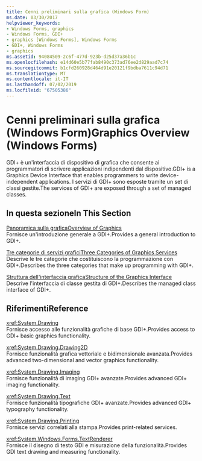 ```yaml
---
title: Cenni preliminari sulla grafica (Windows Form)
ms.date: 03/30/2017
helpviewer_keywords:
- Windows Forms, graphics
- Windows Forms, GDI+
- graphics [Windows Forms], Windows Forms
- GDI+, Windows Forms
- graphics
ms.assetid: 94084509-2c6f-477d-923b-d25d37a36b1c
ms.openlocfilehash: e14d60e5b77fab8490c373ad76ee2d829aad7c74
ms.sourcegitcommit: b1cfd260928d464d91e20121f9bdba7611c94d71
ms.translationtype: MT
ms.contentlocale: it-IT
ms.lasthandoff: 07/02/2019
ms.locfileid: "67505386"
---
```

# <a name="graphics-overview-windows-forms"></a><span data-ttu-id="2e9af-102">Cenni preliminari sulla grafica (Windows Form)</span><span class="sxs-lookup"><span data-stu-id="2e9af-102">Graphics Overview (Windows Forms)</span></span>
<span data-ttu-id="2e9af-103">GDI+ è un'interfaccia di dispositivo di grafica che consente ai programmatori di scrivere applicazioni indipendenti dal dispositivo.</span><span class="sxs-lookup"><span data-stu-id="2e9af-103">GDI+ is a Graphics Device Interface that enables programmers to write device-independent applications.</span></span> <span data-ttu-id="2e9af-104">I servizi di GDI+ sono esposte tramite un set di classi gestite.</span><span class="sxs-lookup"><span data-stu-id="2e9af-104">The services of GDI+ are exposed through a set of managed classes.</span></span>  
  
## <a name="in-this-section"></a><span data-ttu-id="2e9af-105">In questa sezione</span><span class="sxs-lookup"><span data-stu-id="2e9af-105">In This Section</span></span>  
 [<span data-ttu-id="2e9af-106">Panoramica sulla grafica</span><span class="sxs-lookup"><span data-stu-id="2e9af-106">Overview of Graphics</span></span>](overview-of-graphics.md)  
 <span data-ttu-id="2e9af-107">Fornisce un'introduzione generale a GDI+.</span><span class="sxs-lookup"><span data-stu-id="2e9af-107">Provides a general introduction to GDI+.</span></span>  
  
 [<span data-ttu-id="2e9af-108">Tre categorie di servizi grafici</span><span class="sxs-lookup"><span data-stu-id="2e9af-108">Three Categories of Graphics Services</span></span>](three-categories-of-graphics-services.md)  
 <span data-ttu-id="2e9af-109">Descrive le tre categorie che costituiscono la programmazione con GDI+.</span><span class="sxs-lookup"><span data-stu-id="2e9af-109">Describes the three categories that make up programming with GDI+.</span></span>  
  
 [<span data-ttu-id="2e9af-110">Struttura dell'interfaccia grafica</span><span class="sxs-lookup"><span data-stu-id="2e9af-110">Structure of the Graphics Interface</span></span>](structure-of-the-graphics-interface.md)  
 <span data-ttu-id="2e9af-111">Descrive l'interfaccia di classe gestita di GDI+.</span><span class="sxs-lookup"><span data-stu-id="2e9af-111">Describes the managed class interface of GDI+.</span></span>  
  
## <a name="reference"></a><span data-ttu-id="2e9af-112">Riferimenti</span><span class="sxs-lookup"><span data-stu-id="2e9af-112">Reference</span></span>  
 <xref:System.Drawing>  
 <span data-ttu-id="2e9af-113">Fornisce accesso alle funzionalità grafiche di base GDI+.</span><span class="sxs-lookup"><span data-stu-id="2e9af-113">Provides access to GDI+ basic graphics functionality.</span></span>  
  
 <xref:System.Drawing.Drawing2D>  
 <span data-ttu-id="2e9af-114">Fornisce funzionalità grafica vettoriale e bidimensionale avanzata.</span><span class="sxs-lookup"><span data-stu-id="2e9af-114">Provides advanced two-dimensional and vector graphics functionality.</span></span>  
  
 <xref:System.Drawing.Imaging>  
 <span data-ttu-id="2e9af-115">Fornisce funzionalità di imaging GDI+ avanzate.</span><span class="sxs-lookup"><span data-stu-id="2e9af-115">Provides advanced GDI+ imaging functionality.</span></span>  
  
 <xref:System.Drawing.Text>  
 <span data-ttu-id="2e9af-116">Fornisce funzionalità tipografiche GDI+ avanzate.</span><span class="sxs-lookup"><span data-stu-id="2e9af-116">Provides advanced GDI+ typography functionality.</span></span>  
  
 <xref:System.Drawing.Printing>  
 <span data-ttu-id="2e9af-117">Fornisce servizi correlati alla stampa.</span><span class="sxs-lookup"><span data-stu-id="2e9af-117">Provides print-related services.</span></span>  
  
 <xref:System.Windows.Forms.TextRenderer>  
 <span data-ttu-id="2e9af-118">Fornisce il disegno di testo GDI e misurazione della funzionalità.</span><span class="sxs-lookup"><span data-stu-id="2e9af-118">Provides GDI text drawing and measuring functionality.</span></span>
